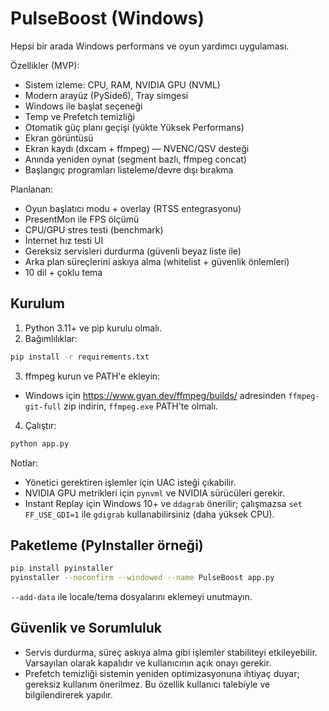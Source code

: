 # PulseBoost (Windows)

Hepsi bir arada Windows performans ve oyun yardımcı uygulaması.

Özellikler (MVP):
- Sistem izleme: CPU, RAM, NVIDIA GPU (NVML)
- Modern arayüz (PySide6), Tray simgesi
- Windows ile başlat seçeneği
- Temp ve Prefetch temizliği
- Otomatik güç planı geçişi (yükte Yüksek Performans)
- Ekran görüntüsü
- Ekran kaydı (dxcam + ffmpeg) — NVENC/QSV desteği
- Anında yeniden oynat (segment bazlı, ffmpeg concat)
- Başlangıç programları listeleme/devre dışı bırakma

Planlanan:
- Oyun başlatıcı modu + overlay (RTSS entegrasyonu)
- PresentMon ile FPS ölçümü
- CPU/GPU stres testi (benchmark)
- İnternet hız testi UI
- Gereksiz servisleri durdurma (güvenli beyaz liste ile)
- Arka plan süreçlerini askıya alma (whitelist + güvenlik önlemleri)
- 10 dil + çoklu tema

## Kurulum

1) Python 3.11+ ve pip kurulu olmalı.
2) Bağımlılıklar:
```bash
pip install -r requirements.txt
```
3) ffmpeg kurun ve PATH'e ekleyin:
- Windows için https://www.gyan.dev/ffmpeg/builds/ adresinden `ffmpeg-git-full` zip indirin, `ffmpeg.exe` PATH'te olmalı.

4) Çalıştır:
```bash
python app.py
```

Notlar:
- Yönetici gerektiren işlemler için UAC isteği çıkabilir.
- NVIDIA GPU metrikleri için `pynvml` ve NVIDIA sürücüleri gerekir.
- Instant Replay için Windows 10+ ve `ddagrab` önerilir; çalışmazsa `set FF_USE_GDI=1` ile `gdigrab` kullanabilirsiniz (daha yüksek CPU).

## Paketleme (PyInstaller örneği)
```bash
pip install pyinstaller
pyinstaller --noconfirm --windowed --name PulseBoost app.py
```
`--add-data` ile locale/tema dosyalarını eklemeyi unutmayın.

## Güvenlik ve Sorumluluk
- Servis durdurma, süreç askıya alma gibi işlemler stabiliteyi etkileyebilir. Varsayılan olarak kapalıdır ve kullanıcının açık onayı gerekir.
- Prefetch temizliği sistemin yeniden optimizasyonuna ihtiyaç duyar; gereksiz kullanım önerilmez. Bu özellik kullanıcı talebiyle ve bilgilendirerek yapılır.
